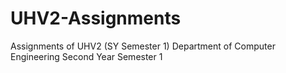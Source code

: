 # UHV2-Assignments
Assignments of UHV2 (SY Semester 1)
Department of Computer Engineering
Second Year Semester 1
